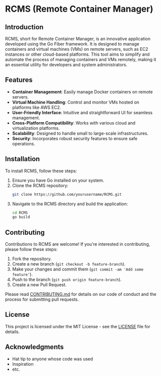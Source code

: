 # RCMS (Remote Container Manager)

## Introduction

RCMS, short for Remote Container Manager, is an innovative application developed using the Go Fiber framework. It is designed to manage containers and virtual machines (VMs) on remote servers, such as EC2 instances or other cloud-based platforms. This tool aims to simplify and automate the process of managing containers and VMs remotely, making it an essential utility for developers and system administrators.

## Features

- **Container Management**: Easily manage Docker containers on remote servers.
- **Virtual Machine Handling**: Control and monitor VMs hosted on platforms like AWS EC2.
- **User-Friendly Interface**: Intuitive and straightforward UI for seamless management.
- **Cross-Platform Compatibility**: Works with various cloud and virtualization platforms.
- **Scalability**: Designed to handle small to large-scale infrastructures.
- **Security**: Incorporates robust security features to ensure safe operations.

## Installation

To install RCMS, follow these steps:

1. Ensure you have Go installed on your system.
2. Clone the RCMS repository:
   ```bash
   git clone https://github.com/yourusername/RCMS.git
   ```
3. Navigate to the RCMS directory and build the application:
   ```bash
   cd RCMS
   go build
   ```

## Contributing

Contributions to RCMS are welcome! If you're interested in contributing, please follow these steps:

1. Fork the repository.
2. Create a new branch (`git checkout -b feature-branch`).
3. Make your changes and commit them (`git commit -am 'Add some feature'`).
4. Push to the branch (`git push origin feature-branch`).
5. Create a new Pull Request.

Please read [CONTRIBUTING.md](LINK-TO-CONTRIBUTING) for details on our code of conduct and the process for submitting pull requests.

## License

This project is licensed under the MIT License - see the [LICENSE](https://github.com/Akshay-Verma-CS/RCMS/blob/main/LICENSE) file for details.

## Acknowledgments

- Hat tip to anyone whose code was used
- Inspiration
- etc.

